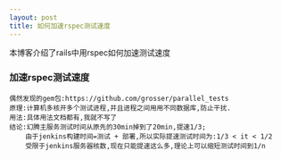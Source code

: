 ```yaml
---
layout: post
title: 如何加速rspec测试速度
---
```


本博客介绍了rails中用rspec如何加速测试速度

### 加速rspec测试速度

```
偶然发现的gem包:https://github.com/grosser/parallel_tests
原理:计算机多核开多个测试进程,并且进程之间用用不同数据库,防止干扰.
用法:具体用法文档都有,我就不写了
结论:幻腾主服务测试时间从原先的30min掉到了20min,提速1/3;
    由于jenkins构建时间=测试 + 部署,所以实际提速测试时间为:1/3 < it < 1/2
    受限于jenkins服务器核数,现在只能提速这么多,理论上可以缩短测试时间到1/n
```
